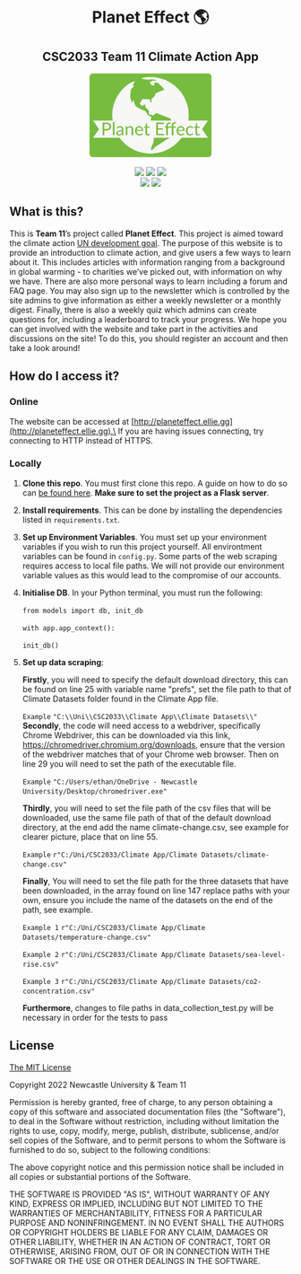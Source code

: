 <h1 align="center">Planet Effect 🌎</h1>
<h2 align="center">
  <b>CSC2033 Team 11 Climate Action App</b>
</h2>
<p align="center">
<a href="http://planeteffect.ellie.gg">
   <img src="/static/Logo.png" height="150" alt="(Planet Effect Logo)">
</a>
</p>



<p align="center">
   <img src="https://img.shields.io/github/license/ellie-uk/climate-action-app">
   <img src="https://img.shields.io/github/commit-activity/w/ellie-uk/climate-action-app">
   <img src="https://img.shields.io/github/last-commit/ellie-uk/climate-action-app"><br>
   <img src="https://img.shields.io/github/languages/count/ellie-uk/climate-action-app">
   <img src="https://img.shields.io/github/languages/code-size/ellie-uk/climate-action-app">
</p>

## What is this?
This is **Team 11**’s project called **Planet Effect**. 
This project is aimed toward the climate action [UN development goal](https://sdgs.un.org/goals). 
The purpose of this website is to provide an introduction to climate action, 
and give users a few ways to learn about it. This includes articles with information 
ranging from a background in global warming - to charities we’ve picked out, 
with information on why we have. There are also more personal ways to learn including a 
forum and FAQ page. You may also sign up to the newsletter which is controlled by the site 
admins to give information as either a weekly newsletter or a monthly digest. 
Finally, there is also a weekly quiz which admins can create questions for, 
including a leaderboard to track your progress. We hope you can get involved with the 
website and take part in the activities and discussions on the site! To do this, 
you should register an account and then take a look around! 

## How do I access it?
### Online
The website can be accessed at [http://planeteffect.ellie.gg](http://planeteffect.ellie.gg).\
If you are having issues connecting, try connecting to HTTP instead of HTTPS.

### Locally
1. **Clone this repo**. You must first clone this repo. A guide on how to do so can [be found here](https://docs.github.com/en/repositories/creating-and-managing-repositories/cloning-a-repository). **Make sure to set the project as a Flask server**.

2. **Install requirements**. This can be done by installing the dependencies listed in `requirements.txt`.

3. **Set up Environment Variables**. You must set up your environment variables if you wish to run this project yourself. All environtment variables can be found in `config.py`.
Some parts of the web scraping requires access to local file
paths. We will not provide our environment variable values as this would lead to the compromise of our accounts.

4. **Initialise DB**. In your Python terminal, you must run the following:
    
    `from models import db, init_db`
                     
    `with app.app_context():`
                     
    `init_db()`
  
5. **Set up data scraping**:

    **Firstly**, you will need to specify the default download
directory, this can be found on line 25 with variable name
"prefs", set the file path to that of Climate Datasets folder
found in the Climate App file.

    `Example` `"C:\\Uni\\CSC2033\\Climate App\\Climate Datasets\\"`
    <br>
    **Secondly**, the code will need access to a webdriver, specifically
Chrome Webdriver, this can be downloaded via this link, https://chromedriver.chromium.org/downloads,
ensure that the version of the webdriver matches that of your
Chrome web browser. Then on line 29 you will need to set the 
path of the executable file.

    `Example` `"C:/Users/ethan/OneDrive - Newcastle University/Desktop/chromedriver.exe"`

    **Thirdly**, you will need to set the file path of the csv files
that will be downloaded, use the same file path of that of 
the default download directory, at the end add the name climate-change.csv,
see example for clearer picture, place that on line 55.

    `Example` `r"C:/Uni/CSC2033/Climate App/Climate Datasets/climate-change.csv"`

    **Finally**, You will need to set the file path for the three datasets
that have been downloaded, in the array found on line 147 replace
paths with your own, ensure you include the name of the datasets
on the end of the path, see example.

    `Example 1` `r"C:/Uni/CSC2033/Climate App/Climate Datasets/temperature-change.csv"`
                     
    `Example 2` `r"C:/Uni/CSC2033/Climate App/Climate Datasets/sea-level-rise.csv"`
                     
    `Example 3` `r"C:/Uni/CSC2033/Climate App/Climate Datasets/co2-concentration.csv"`

    **Furthermore**, changes to file paths in data_collection_test.py will be necessary
in order for the tests to pass

## License
[The MIT License](https://opensource.org/licenses/mit-license.php)

Copyright 2022 Newcastle University & Team 11

Permission is hereby granted, free of charge, to any person obtaining a copy of this software and associated documentation files (the "Software"), to deal in the Software without restriction, including without limitation the rights to use, copy, modify, merge, publish, distribute, sublicense, and/or sell copies of the Software, and to permit persons to whom the Software is furnished to do so, subject to the following conditions:

The above copyright notice and this permission notice shall be included in all copies or substantial portions of the Software.

THE SOFTWARE IS PROVIDED "AS IS", WITHOUT WARRANTY OF ANY KIND, EXPRESS OR IMPLIED, INCLUDING BUT NOT LIMITED TO THE WARRANTIES OF MERCHANTABILITY, FITNESS FOR A PARTICULAR PURPOSE AND NONINFRINGEMENT. IN NO EVENT SHALL THE AUTHORS OR COPYRIGHT HOLDERS BE LIABLE FOR ANY CLAIM, DAMAGES OR OTHER LIABILITY, WHETHER IN AN ACTION OF CONTRACT, TORT OR OTHERWISE, ARISING FROM, OUT OF OR IN CONNECTION WITH THE SOFTWARE OR THE USE OR OTHER DEALINGS IN THE SOFTWARE.
